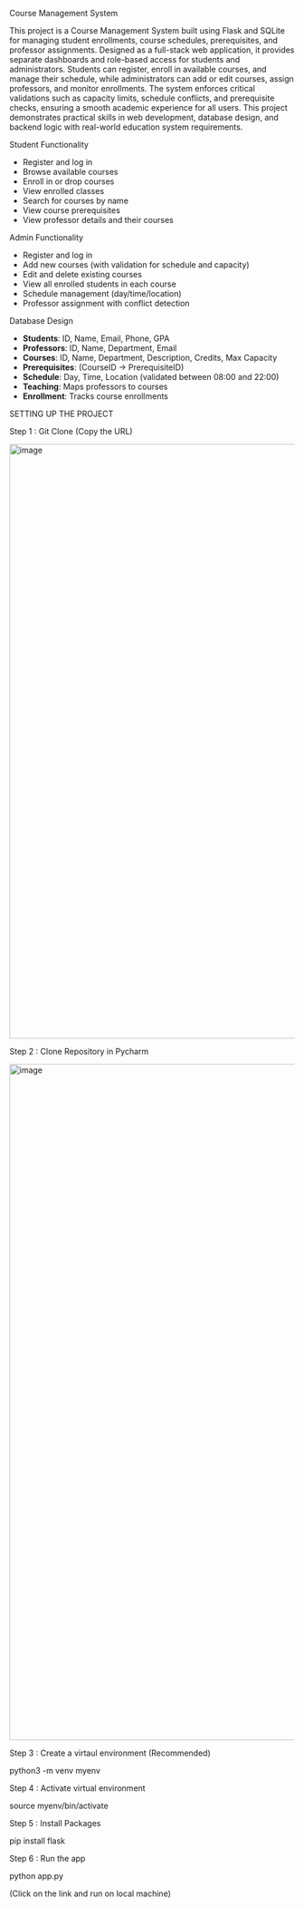 Course Management System

This project is a Course Management System built using Flask and SQLite for managing student enrollments, course schedules, prerequisites, and professor assignments.
Designed as a full-stack web application, it provides separate dashboards and role-based access for students and administrators. Students can register, enroll in
available courses, and manage their schedule, while administrators can add or edit courses, assign professors, and monitor enrollments. The system enforces critical
validations such as capacity limits, schedule conflicts, and prerequisite checks, ensuring a smooth academic experience for all users. This project demonstrates
practical skills in web development, database design, and backend logic with real-world education system requirements.

Student Functionality
- Register and log in
- Browse available courses
- Enroll in or drop courses
- View enrolled classes
- Search for courses by name
- View course prerequisites
- View professor details and their courses

Admin Functionality
- Register and log in
- Add new courses (with validation for schedule and capacity)
- Edit and delete existing courses
- View all enrolled students in each course
- Schedule management (day/time/location)
- Professor assignment with conflict detection

Database Design 
- **Students**: ID, Name, Email, Phone, GPA
- **Professors**: ID, Name, Department, Email
- **Courses**: ID, Name, Department, Description, Credits, Max Capacity
- **Prerequisites**: (CourseID → PrerequisiteID)
- **Schedule**: Day, Time, Location (validated between 08:00 and 22:00)
- **Teaching**: Maps professors to courses
- **Enrollment**: Tracks course enrollments




SETTING UP THE PROJECT 

Step 1 : Git Clone (Copy the URL) 


<img width="1049" alt="image" src="https://github.com/user-attachments/assets/ae785321-b63f-4919-8383-f0b7b3fb0da8" />



Step 2 : Clone Repository in Pycharm


<img width="1193" alt="image" src="https://github.com/user-attachments/assets/3e2d4652-9d1d-43d2-9b6e-ba947b95e5e0" />


Step 3 : Create a virtaul environment (Recommended)

python3 -m venv myenv 


Step 4 : Activate virtual environment

source myenv/bin/activate


Step 5 : Install Packages

pip install flask


Step 6 : Run the app 

python app.py

(Click on the link and run on local machine)



   





